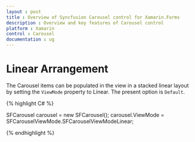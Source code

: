 ```yaml
---
layout : post
title : Overview of Syncfusion Carousel control for Xamarin.Forms
description : Overview and key features of Carousel control
platform : Xamarin
control : Carousel
documentation : ug
---
```


# Linear Arrangement

The Carousel items can be populated in the view in a stacked linear layout by setting the `ViewMode` property to Linear. The present option is `Default`.

{% highlight C# %}

SFCarousel carousel = new SFCarousel();
carousel.ViewMode = SFCarouselViewMode.SFCarouselViewModeLinear;

{% endhighlight %}



